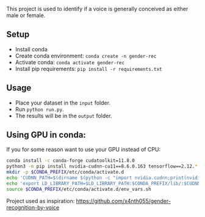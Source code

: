 This project is used to identify if a voice is generally conceived as either male or female.

## Setup
* Install conda
* Create conda environment: `conda create -n gender-rec`
* Activate conda: `conda activate gender-rec`
* Install pip requirements: `pip install -r requirements.txt`

## Usage
* Place your dataset in the `input` folder.
* Run `python run.py`.
* The results will be in the `output` folder.

## Using GPU in conda:
If you for some reason want to use your GPU instead of CPU:

```bash
conda install -c conda-forge cudatoolkit=11.8.0
python3 -m pip install nvidia-cudnn-cu11==8.6.0.163 tensorflow==2.12.*
mkdir -p $CONDA_PREFIX/etc/conda/activate.d
echo 'CUDNN_PATH=$(dirname $(python -c "import nvidia.cudnn;print(nvidia.cudnn.__file__)"))' >> $CONDA_PREFIX/etc/conda/activate.d/env_vars.sh
echo 'export LD_LIBRARY_PATH=$LD_LIBRARY_PATH:$CONDA_PREFIX/lib/:$CUDNN_PATH/lib' >> $CONDA_PREFIX/etc/conda/activate.d/env_vars.sh
source $CONDA_PREFIX/etc/conda/activate.d/env_vars.sh
```

Project used as inspiration: https://github.com/x4nth055/gender-recognition-by-voice